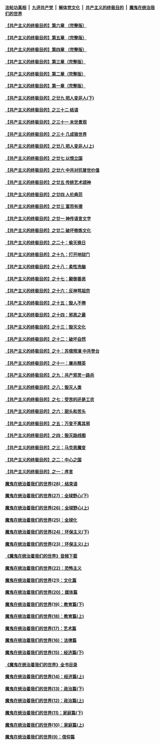 ####  [法轮功真相](../../../../basic/blob/master/README.md?t=04192001) &nbsp;|&nbsp; [九评共产党](../../../../9ping.md/blob/master/README.md?t=04192001) &nbsp;|&nbsp; [解体党文化](../../../../jtdwh.md/blob/master/README.md?t=04192001)  &nbsp;|&nbsp; [共产主义的终极目的](../../../../gczydzjmd.md/blob/master/README.md?t=04192001) &nbsp;|&nbsp; [魔鬼在统治我们的世界](../../../../mgztzwmdsj.md/blob/master/README.md?t=04192001) 

#### [【共产主义的终极目的】第六章 （完整版）](../pages/nsc422/n11428913.md?t=04192001) 

#### [【共产主义的终极目的】第五章 （完整版）](../pages/nsc422/n11428912.md?t=04192001) 

#### [【共产主义的终极目的】第四章 （完整版）](../pages/nsc422/n11428907.md?t=04192001) 

#### [【共产主义的终极目的】第三章（完整版）](../pages/nsc422/n11428848.md?t=04192001) 

#### [【共产主义的终极目的】第二章（完整版）](../pages/nsc422/n11428831.md?t=04192001) 

#### [【共产主义的终极目的】第一章（完整版）](../pages/nsc422/n11417651.md?t=04192001) 

#### [【共产主义的终极目的】之廿九 把人变非人(下)](../pages/nsc422/n11344140.md?t=04192001) 

#### [【共产主义的终极目的】之三十二 结语](../pages/nsc422/n11360535.md?t=04192001) 

#### [【共产主义的终极目的】之三十一 末世景观](../pages/nsc422/n11351129.md?t=04192001) 

#### [【共产主义的终极目的】之三十 几成狼世界](../pages/nsc422/n11348280.md?t=04192001) 

#### [【共产主义的终极目的】之廿八 把人变非人(上)](../pages/nsc422/n11340492.md?t=04192001) 

#### [【共产主义的终极目的】之廿七 以恨立国](../pages/nsc422/n11336944.md?t=04192001) 

#### [【共产主义的终极目的】之廿六 中共对抗普世价值](../pages/nsc422/n11324785.md?t=04192001) 

#### [【共产主义的终极目的】之廿五 传统艺术颂神](../pages/nsc422/n11296396.md?t=04192001) 

#### [【共产主义的终极目的】之廿四 人伦典范](../pages/nsc422/n11296397.md?t=04192001) 

#### [【共产主义的终极目的】之廿三 富而有德](../pages/nsc422/n11283598.md?t=04192001) 

#### [【共产主义的终极目的】之廿一 神传语言文字](../pages/nsc422/n11263265.md?t=04192001) 

#### [【共产主义的终极目的】之廿二 破坏修炼文化](../pages/nsc422/n11245728.md?t=04192001) 

#### [【共产主义的终极目的】之二十：偷天换日](../pages/nsc422/n11238846.md?t=04192001) 

#### [【共产主义的终极目的】之十九：打开地狱门](../pages/nsc422/n11206376.md?t=04192001) 

#### [【共产主义的终极目的】之十八：柔性洗脑](../pages/nsc422/n11199994.md?t=04192001) 

#### [【共产主义的终极目的】之十七：颠倒善恶](../pages/nsc422/n11179782.md?t=04192001) 

#### [【共产主义的终极目的】之十六：反神骂祖宗](../pages/nsc422/n11166798.md?t=04192001) 

#### [【共产主义的终极目的】之十五：毁人不倦](../pages/nsc422/n11166792.md?t=04192001) 

#### [【共产主义的终极目的】之十四：邪恶之最](../pages/nsc422/n11150249.md?t=04192001) 

#### [【共产主义的终极目的】之十三：毁灭文化](../pages/nsc422/n11135227.md?t=04192001) 

#### [【共产主义的终极目的】之十二：破坏自然](../pages/nsc422/n11135214.md?t=04192001) 

#### [【共产主义的终极目的】之十：苏俄预演 中共登台](../pages/nsc422/n11118424.md?t=04192001) 

#### [【共产主义的终极目的】之十一：屠杀精英](../pages/nsc422/n11118442.md?t=04192001) 

#### [【共产主义的终极目的】之九：共产邪灵一路杀](../pages/nsc422/n11114139.md?t=04192001) 

#### [【共产主义的终极目的】之八：毁灭人类](../pages/nsc422/n11108503.md?t=04192001) 

#### [【共产主义的终极目的】之七：受苦的还是工农](../pages/nsc422/n11101809.md?t=04192001) 

#### [【共产主义的终极目的】之六：甜头和苦头](../pages/nsc422/n11096971.md?t=04192001) 

#### [【共产主义的终极目的】之五：万变不离其邪](../pages/nsc422/n11091285.md?t=04192001) 

#### [【共产主义的终极目的】之四：毁灭路线图](../pages/nsc422/n11086284.md?t=04192001) 

#### [【共产主义的终极目的】之三：马克思魔变](../pages/nsc422/n11061941.md?t=04192001) 

#### [【共产主义的终极目的】之二：中心之国](../pages/nsc422/n11047728.md?t=04192001) 

#### [【共产主义的终极目的】之一：序言](../pages/nsc422/n11086077.md?t=04192001) 

#### [魔鬼在统治着我们的世界(28)：结束语](../pages/nsc422/n10936246.md?t=04192001) 

#### [魔鬼在统治着我们的世界(27)：全球野心(下)](../pages/nsc422/n10928319.md?t=04192001) 

#### [魔鬼在统治着我们的世界(26)：全球野心(上)](../pages/nsc422/n10900318.md?t=04192001) 

#### [魔鬼在统治着我们的世界(25)：全球化](../pages/nsc422/n10788205.md?t=04192001) 

#### [魔鬼在统治着我们的世界(24)：环保主义(下)](../pages/nsc422/n10695307.md?t=04192001) 

#### [魔鬼在统治着我们的世界(23)：环保主义(上)](../pages/nsc422/n10688613.md?t=04192001) 

#### [《魔鬼在统治着我们的世界》音频下载](../pages/nsc422/n10635553.md?t=04192001) 

#### [魔鬼在统治着我们的世界(22)：恐怖主义](../pages/nsc422/n10614727.md?t=04192001) 

#### [魔鬼在统治着我们的世界(21)：文化篇](../pages/nsc422/n10597706.md?t=04192001) 

#### [魔鬼在统治着我们的世界(20)：媒体篇](../pages/nsc422/n10586579.md?t=04192001) 

#### [魔鬼在统治着我们的世界(19)：教育篇(下)](../pages/nsc422/n10564808.md?t=04192001) 

#### [魔鬼在统治着我们的世界(18)：教育篇(上)](../pages/nsc422/n10526970.md?t=04192001) 

#### [魔鬼在统治着我们的世界(17)：艺术篇](../pages/nsc422/n10499093.md?t=04192001) 

#### [魔鬼在统治着我们的世界(16)：法律篇](../pages/nsc422/n10485969.md?t=04192001) 

#### [魔鬼在统治着我们的世界(15)：经济篇(下)](../pages/nsc422/n10469975.md?t=04192001) 

#### [《魔鬼在统治着我们的世界》全书目录](../pages/nsc422/n10464261.md?t=04192001) 

#### [魔鬼在统治着我们的世界(14)：经济篇(上)](../pages/nsc422/n10457370.md?t=04192001) 

#### [魔鬼在统治着我们的世界(13)：政治篇(下)](../pages/nsc422/n10448270.md?t=04192001) 

#### [魔鬼在统治着我们的世界(12)：政治篇(上)](../pages/nsc422/n10444576.md?t=04192001) 

#### [魔鬼在统治着我们的世界(11)：家庭篇(下)](../pages/nsc422/n10440961.md?t=04192001) 

#### [魔鬼在统治着我们的世界(10)：家庭篇(上)](../pages/nsc422/n10435448.md?t=04192001) 

#### [魔鬼在统治着我们的世界(9)：信仰篇](../pages/nsc422/n10432159.md?t=04192001) 

